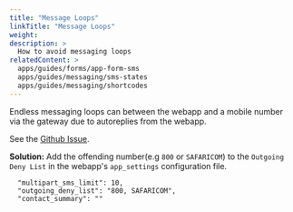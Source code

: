 ```yaml
---
title: "Message Loops"
linkTitle: "Message Loops"
weight: 
description: >
  How to avoid messaging loops
relatedContent: >
  apps/guides/forms/app-form-sms
  apps/guides/messaging/sms-states
  apps/guides/messaging/shortcodes
---
```

Endless messaging loops can between the webapp and a mobile number via the gateway due to autoreplies from the webapp.

See the [Github Issue](https://github.com/medic/medic/issues/750).

**Solution:** Add the offending number(e.g `800` or `SAFARICOM`) to the `Outgoing Deny List` in the webapp's `app_settings` configuration file.

```
  "multipart_sms_limit": 10,
  "outgoing_deny_list": "800, SAFARICOM",
  "contact_summary": ""

```

